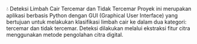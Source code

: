 💧 Deteksi Limbah Cair Tercemar dan Tidak Tercemar
Proyek ini merupakan aplikasi berbasis Python dengan GUI (Graphical User Interface) yang bertujuan untuk melakukan klasifikasi limbah cair ke dalam dua kategori: tercemar dan tidak tercemar. Deteksi dilakukan melalui ekstraksi fitur citra menggunakan metode pengolahan citra digital.
